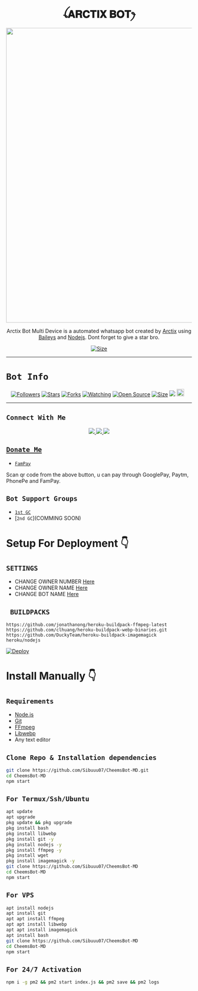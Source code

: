 <h1 align="center">ꪶ𝐀𝐑𝐂𝐓𝐈𝐗 𝐁𝐎𝐓ꫂ<br></h1>
<p align="center">
  <img src="https://telegra.ph/file/f6afbfb1b73ea45fd6e37.jpg" width="800" height="800" />
</p>

<p align="center">
Arctix Bot Multi Device is a automated whatsapp bot created by <a href="https://github.com/Sibuuu07" target="_blank">Arctix</a> using <a href="https://github.com/adiwajshing/Baileys" target="_blank">Baileys</a> and <a href="https://github.com/nodejs" target="_blank">Nodejs</a>. Dont forget to give a star bro.
</p>

<p align="center">
<a href="https://youtu.be/imFIX-Wrt3s"><img title="Size" src="https://img.shields.io/badge/Tutorial-Video-green"></a>
</p>

------

# ```Bot Info```
<p align="center">
<a href="https://github.com/Sibuuu07/followers"><img title="Followers" src="https://img.shields.io/github/followers/Sibuuu07?color=red&style=flat-square"></a>
<a href="https://github.com/Sibuuu07/CheemsBot-MD/stargazers/"><img title="Stars" src="https://img.shields.io/github/stars/Sibuuu07/CheemsBot-MD?color=blue&style=flat-square"></a>
<a href="https://github.com/Sibuuu07/CheemsBot-MD/network/members"><img title="Forks" src="https://img.shields.io/github/forks/Sibuuu07/CheemsBot-MD?color=red&style=flat-square"></a>
<a href="https://github.com/Sibuuu07/CheemsBot-MD/watchers"><img title="Watching" src="https://img.shields.io/github/watchers/Sibuuu07/CheemsBot-MD?label=Watchers&color=blue&style=flat-square"></a>
<a href="https://github.com/Sibuuu07/CheemsBot-MD"><img title="Open Source" src="https://img.shields.io/badge/Author-Xeon%20Bot%20Inc.-red?v=103"></a>
<a href="https://github.com/Sibuuu07/CheemsBot-MD/"><img title="Size" src="https://img.shields.io/github/repo-size/Sibuuu07/CheemsBot-MD?style=flat-square&color=green"></a>
<a href="https://hits.seeyoufarm.com"><img src="https://hits.seeyoufarm.com/api/count/incr/badge.svg?url=https%3A%2F%2Fgithub.com%2FSibuuu07%2FCheemsBot-MD&count_bg=%2379C83D&title_bg=%23555555&icon=probot.svg&icon_color=%2300FF6D&title=hits&edge_flat=false"/></a>
<a href="https://github.com/Sibuuu07/CheemsBot-MD/graphs/commit-activity"><img height="20" src="https://img.shields.io/badge/Maintained%3F-yes-green.svg"></a>&nbsp;&nbsp;
</p>
<p align='center'>
    </p>

-------

## ```Connect With Me```
<p align="center">
<a href="https://wa.me/16149454333"><img src="https://img.shields.io/badge/Contact Xeon-25D366?style=for-the-badge&logo=whatsapp&logoColor=white" />
<a href="https://chat.whatsapp.com/Ft4VEjPCrYUIgkWa8a7ybA"><img src="https://img.shields.io/badge/Join Official GC-25D366?style=for-the-badge&logo=whatsapp&logoColor=white" />
<a href="https://youtube.com/channel/UCvAo9TZ0Pw9vrJ_0WYRyO3A"><img src="https://img.shields.io/badge/Subscribe Xeon-ff0000?style=for-the-badge&logo=youtube&logoColor=ff000000&link=https://www.youtube.com/c/BOTINDO" /><br>
</p>

## ```Donate Me```

- [`FamPay`](https://telegra.ph/file/c777c97b7b0e87ab8a62f.jpg)

<p align="left">
Scan qr code from the above button, u can pay through GooglePay, Paytm, PhonePe and FamPay.
</p>

## ```Bot Support Groups```

- [`1st GC`](https://chat.whatsapp.com/Ft4VEjPCrYUIgkWa8a7ybA)
- [`2nd GC`](COMMING SOON)

# Setup For Deployment 👇

## `SETTINGS`

- CHANGE OWNER NUMBER [Here](https://github.com/Sibuuu07/CheemsBot-MD/blob/master/config/config.json#L25)
- CHANGE OWNER NAME [Here](https://github.com/Sibuuu07/CheemsBot-MD/blob/master/config/config.json#L30)
- CHANGE BOT NAME [Here](https://github.com/Sibuuu07/CheemsBot-MD/blob/master/config/config.json#L29)

## ` BUILDPACKS`

```
https://github.com/jonathanong/heroku-buildpack-ffmpeg-latest
https://github.com/clhuang/heroku-buildpack-webp-binaries.git
https://github.com/DuckyTeam/heroku-buildpack-imagemagick
heroku/nodejs
```

[![Deploy](https://www.herokucdn.com/deploy/button.svg)](https://heroku.com/deploy?template=https://github.com/Sibuuu07/CheemsBot-MD/)

# Install Manually 👇
## `Requirements`
* [Node.js](https://nodejs.org/en/)
* [Git](https://git-scm.com/downloads)
* [FFmpeg](https://github.com/BtbN/FFmpeg-Builds/releases/download/autobuild-2020-12-08-13-03/ffmpeg-n4.3.1-26-gca55240b8c-win64-gpl-4.3.zip)
* [Libwebp](https://developers.google.com/speed/webp/download)
* Any text editor
## `Clone Repo & Installation dependencies`
```bash
git clone https://github.com/Sibuuu07/CheemsBot-MD.git
cd CheemsBot-MD
npm start
```
## `For Termux/Ssh/Ubuntu`
```bash
apt update
apt upgrade
pkg update && pkg upgrade
pkg install bash
pkg install libwebp
pkg install git -y
pkg install nodejs -y 
pkg install ffmpeg -y 
pkg install wget
pkg install imagemagick -y
git clone https://github.com/Sibuuu07/CheemsBot-MD
cd CheemsBot-MD
npm start
```
## `For VPS`
```bash
apt install nodejs 
apt install git 
apt apt install ffmpeg 
apt apt install libwebp 
apt apt install imagemagick
apt install bash
git clone https://github.com/Sibuuu07/CheemsBot-MD
cd CheemsBot-MD
npm start
```
## `For 24/7 Activation`
```bash
npm i -g pm2 && pm2 start index.js && pm2 save && pm2 logs
```
